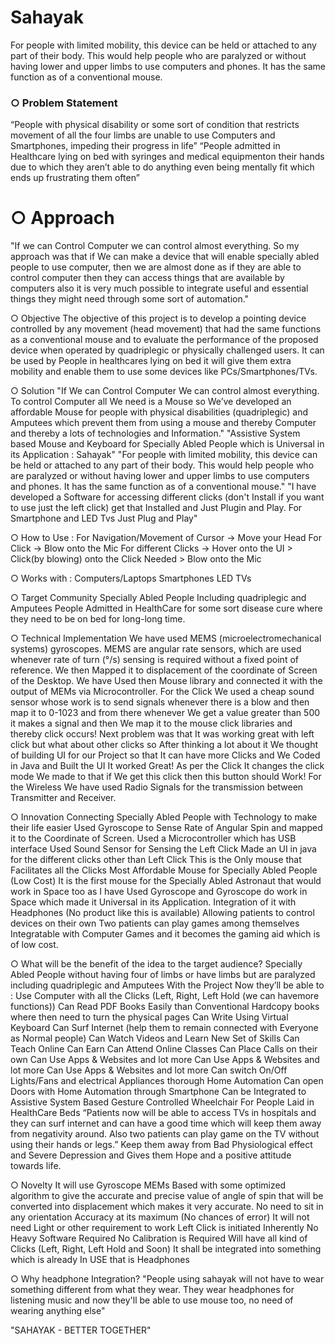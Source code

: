 # Sahayak

For people with limited mobility, this device can be held or attached to any part of their body. This would
help people who are paralyzed or without having lower and upper limbs to use computers and phones.
It has the same function as of a conventional mouse.

### ○ Problem Statement
“People with physical disability or some sort of condition that restricts movement of all the four limbs are unable to use Computers and Smartphones, impeding their progress in life”
“People admitted in Healthcare lying on bed with syringes and medical equipmenton their hands due to which they aren’t able to do anything even being mentally fit which ends up frustrating them often”

# ○ Approach
"If we can Control Computer we can control almost everything. So my approach was that if We can make a device that will enable specially abled people to use computer, then we are almost done as if they are able to control computer then they can access things that are available by computers also it is very much possible to integrate useful and essential things they might need through some sort of automation."

○ Objective
The objective of this project is to develop a pointing device controlled by any movement (head movement) that had the same functions as a conventional mouse and to evaluate the performance of the proposed device when operated by quadriplegic or physically challenged users.
It can be used by People in healthcares lying on bed it will give them extra mobility and enable them to use some devices like PCs/Smartphones/TVs.

○ Solution
"If We can Control Computer We can control almost everything. To control Computer all We need is a Mouse so We’ve developed an affordable Mouse for people with physical disabilities (quadriplegic) and Amputees which prevent them from using a mouse and thereby Computer and thereby a lots of technologies and Information."
"Assistive System based Mouse and Keyboard for Specially Abled People which is Universal in its Application : Sahayak"
"For people with limited mobility, this device can be held or attached to any part of their body. This would help people who are paralyzed or without having lower and upper limbs to use computers and phones. It has the same function as of a conventional mouse."
"I have developed a Software for accessing different clicks (don't Install if you want to use just the left click) get that Installed and Just Plugin and Play. For Smartphone and LED Tvs Just Plug and Play"

○ How to Use :
For Navigation/Movement of Cursor -> Move your Head
For Click -> Blow onto the Mic
For different Clicks -> Hover onto the UI > Click(by blowing) onto the Click Needed > Blow onto the Mic

○ Works with :
Computers/Laptops
Smartphones
LED TVs

○ Target Community
Specially Abled People Including quadriplegic and Amputees
People Admitted in HealthCare for some sort disease cure where they need to be on bed for long-long time.

○ Technical Implementation
We have used MEMS (microelectromechanical systems) gyroscopes. MEMS are angular rate sensors, which are used whenever rate of turn (°/s) sensing is required without a fixed point of reference.
We then Mapped it to displacement of the coordinate of Screen of the Desktop.
We have Used then Mouse library and connected it with the output of MEMs via Microcontroller.
For the Click We used a cheap sound sensor whose work is to send signals whenever there is a blow and then map it to 0-1023 and from there whenever We get a value greater than 500 it makes a signal and then We map it to the mouse click libraries and thereby click occurs!
Next problem was that It was working great with left click but what about other clicks so After thinking a lot about it We thought of building UI for our Project so that It can have more Clicks and We Coded in Java and Built the UI
It worked Great! As per the Click It changes the click mode We made to that if We get this click then this button should Work!
For the Wireless We have used Radio Signals for the transmission between Transmitter and Receiver.

○ Innovation
Connecting Specially Abled People with Technology to make their life easier
Used Gyroscope to Sense Rate of Angular Spin and mapped it to the Coordinate of Screen.
Used a Microcontroller which has USB interface
Used Sound Sensor for Sensing the Left Click
Made an UI in java for the different clicks other than Left Click
This is the Only mouse that Facilitates all the Clicks
Most Affordable Mouse for Specially Abled People (Low Cost)
It is the first mouse for the Specially Abled Astronaut that would work in Space too as I have Used Gyroscope and Gyroscope do work in Space which made it Universal in its Application.
Integration of it with Headphones (No product like this is available)
Allowing patients to control devices on their own
Two patients can play games among themselves
Integratable with Computer Games and it becomes the gaming aid which is of low cost.

○ What will be the benefit of the idea to the target audience?
Specially Abled People without having four of limbs or have limbs but are paralyzed including quadriplegic and Amputees With the Project Now they’ll be able to :
Use Computer with all the Clicks (Left, Right, Left Hold (we can havemore functions))
Can Read PDF Books Easily than Conventional Hardcopy books where then need to turn the physical pages
Can Write Using Virtual Keyboard
Can Surf Internet (help them to remain connected with Everyone as Normal people)
Can Watch Videos and Learn New Set of Skills
Can Teach Online
Can Earn
Can Attend Online Classes
Can Place Calls on their own
Can Use Apps & Websites and lot more
Can Use Apps & Websites and lot more
Can Use Apps & Websites and lot more
Can switch On/Off Lights/Fans and electrical Appliances thorough Home Automation
Can open Doors with Home Automation through Smartphone
Can be Integrated to Assistive System Based Gesture Controlled Wheelchair
For People Laid in HealthCare Beds
“Patients now will be able to access TVs in hospitals and they can surf internet and can have a good time which will keep them away from negativity around. Also two patients can play game on the TV without using their hands or legs.”
Keep them away from Bad Physiological effect and Severe Depression and Gives them Hope and a positive attitude towards life.

○ Novelty
It will use Gyroscope MEMs Based with some optimized algorithm to give the accurate and precise value of angle of spin that will be converted into displacement which makes it very accurate.
No need to sit in any orientation
Accuracy at its maximum (No chances of error)
It will not need Light or other requirement to work
Left Click is initiated Inherently
No Heavy Software Required
No Calibration is Required
Will have all kind of Clicks (Left, Right, Left Hold and Soon)
It shall be integrated into something which is already In USE that is Headphones

○ Why headphone Integration?
"People using sahayak will not have to wear something different from what they wear. They wear headphones for listening music and now they'll be able to use mouse too, no need of wearing anything else"

"SAHAYAK - BETTER TOGETHER"
